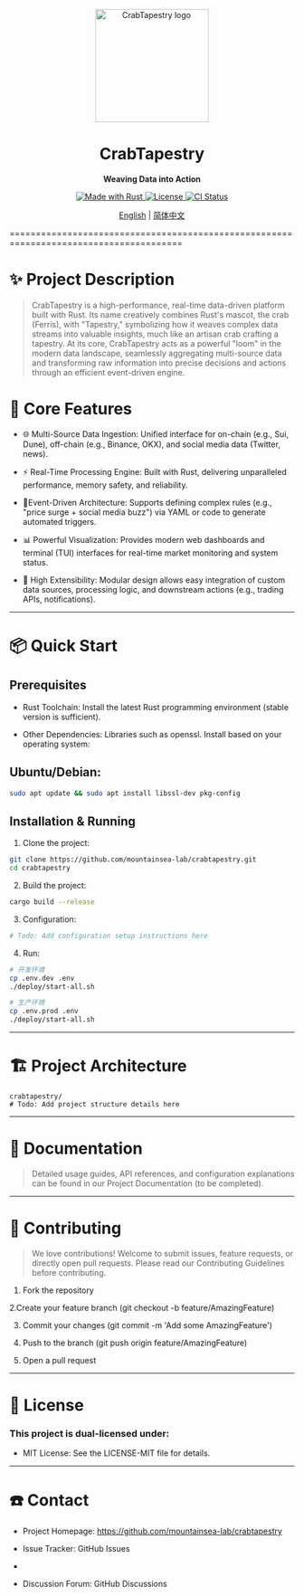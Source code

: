 <p align="center"> <img src="https://img.picgo.net/2024/05/27/2024-05-27-10.29.059a0defe3962c9f79.png" width="200" alt="CrabTapestry logo"> </p> <h1 align="center">CrabTapestry</h1> <p align="center"><b>Weaving Data into Action</b></p> <p align="center"> <a href="https://www.rust-lang.org/"> <img src="https://img.shields.io/badge/Made%20with-Rust-dea584?style=for-the-badge&logo=rust" alt="Made with Rust"> </a> <a href="LICENSE"> <img src="https://img.shields.io/badge/License-MIT%2FApache--2.0-blue?style=for-the-badge" alt="License"> </a> <a href="https://github.com/mountainsea-lab/crabtapestry/actions"> <img src="https://img.shields.io/github/actions/workflow/status/mountainsea-lab/crabtapestry/ci.yml?style=for-the-badge&logo=github" alt="CI Status"> </a> </p> <p align="center"> <a href="README.md">English</a> | <a href="README.zh-CN.md">简体中文</a> </p>
=======================================================================================

# ✨ Project Description
> CrabTapestry is a high-performance, real-time data-driven platform built with Rust. Its name creatively combines Rust's mascot, the crab (Ferris), with "Tapestry," symbolizing how it weaves complex data streams into valuable insights, much like an artisan crab crafting a tapestry.
> At its core, CrabTapestry acts as a powerful "loom" in the modern data landscape, seamlessly aggregating multi-source data and transforming raw information into precise decisions and actions through an efficient event-driven engine.



# 🚀 Core Features
* 🌐 Multi-Source Data Ingestion: Unified interface for on-chain (e.g., Sui, Dune), off-chain (e.g., Binance, OKX), and social media data (Twitter, news).

* ⚡ Real-Time Processing Engine: Built with Rust, delivering unparalleled performance, memory safety, and reliability.

* 🎯Event-Driven Architecture: Supports defining complex rules (e.g., "price surge + social media buzz") via YAML or code to generate automated triggers.

* 📊 Powerful Visualization: Provides modern web dashboards and terminal (TUI) interfaces for real-time market monitoring and system status.
* 🔧 High Extensibility: Modular design allows easy integration of custom data sources, processing logic, and downstream actions (e.g., trading APIs, notifications). 

------------------------------------------------------------------
# 📦 Quick Start

## Prerequisites
 * Rust Toolchain: Install the latest Rust programming environment (stable version is sufficient).

 * Other Dependencies: Libraries such as openssl. Install based on your operating system:

## Ubuntu/Debian:

```bash
sudo apt update && sudo apt install libssl-dev pkg-config
```
## Installation & Running
1. Clone the project:

```bash
git clone https://github.com/mountainsea-lab/crabtapestry.git
cd crabtapestry
```

2. Build the project:
```bash
cargo build --release
```

3. Configuration:
```bash
# Todo: Add configuration setup instructions here
```

4. Run:
```bash
# 开发环境
cp .env.dev .env
./deploy/start-all.sh

# 生产环境
cp .env.prod .env
./deploy/start-all.sh

```

---------------------------------------------------------------------------
# 🏗️ Project Architecture
```text
crabtapestry/
# Todo: Add project structure details here
```
---------------------------------------------------------------------------
# 📖 Documentation
> Detailed usage guides, API references, and configuration explanations can be found in our Project Documentation (to be completed).

---------------------------------------------------------------------------
# 🤝 Contributing
> We love contributions! Welcome to submit issues, feature requests, or directly open pull requests.
Please read our Contributing Guidelines before contributing.

1. Fork the repository

2.Create your feature branch (git checkout -b feature/AmazingFeature)

3. Commit your changes (git commit -m 'Add some AmazingFeature')

4. Push to the branch (git push origin feature/AmazingFeature)

5. Open a pull request

---------------------------------------------------------------------------
# 📜 License
### This project is dual-licensed under:

* MIT License: See the LICENSE-MIT file for details.

---------------------------------------------------------------------------
# ☎️ Contact
* Project Homepage: https://github.com/mountainsea-lab/crabtapestry

* Issue Tracker: GitHub Issues
* 
* Discussion Forum: GitHub Discussions
